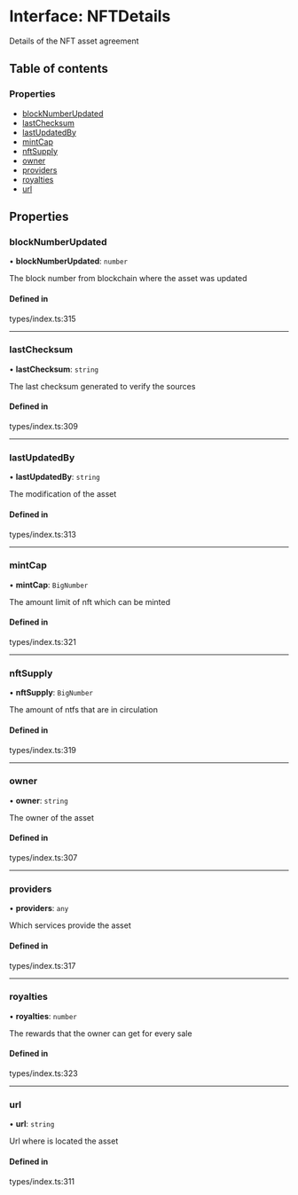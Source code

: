 # Interface: NFTDetails

Details of the NFT asset agreement

## Table of contents

### Properties

- [blockNumberUpdated](NFTDetails.md#blocknumberupdated)
- [lastChecksum](NFTDetails.md#lastchecksum)
- [lastUpdatedBy](NFTDetails.md#lastupdatedby)
- [mintCap](NFTDetails.md#mintcap)
- [nftSupply](NFTDetails.md#nftsupply)
- [owner](NFTDetails.md#owner)
- [providers](NFTDetails.md#providers)
- [royalties](NFTDetails.md#royalties)
- [url](NFTDetails.md#url)

## Properties

### blockNumberUpdated

• **blockNumberUpdated**: `number`

The block number from blockchain where the asset was updated

#### Defined in

types/index.ts:315

___

### lastChecksum

• **lastChecksum**: `string`

The last checksum generated to verify the sources

#### Defined in

types/index.ts:309

___

### lastUpdatedBy

• **lastUpdatedBy**: `string`

The modification of the asset

#### Defined in

types/index.ts:313

___

### mintCap

• **mintCap**: `BigNumber`

The amount limit of nft which can be minted

#### Defined in

types/index.ts:321

___

### nftSupply

• **nftSupply**: `BigNumber`

The amount of ntfs that are in circulation

#### Defined in

types/index.ts:319

___

### owner

• **owner**: `string`

The owner of the asset

#### Defined in

types/index.ts:307

___

### providers

• **providers**: `any`

Which services provide the asset

#### Defined in

types/index.ts:317

___

### royalties

• **royalties**: `number`

The rewards that the owner can get for every sale

#### Defined in

types/index.ts:323

___

### url

• **url**: `string`

Url where is located the asset

#### Defined in

types/index.ts:311
